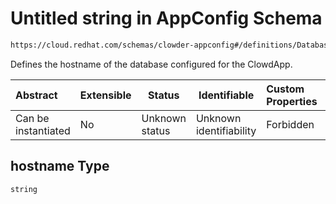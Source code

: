 # Untitled string in AppConfig Schema

```txt
https://cloud.redhat.com/schemas/clowder-appconfig#/definitions/DatabaseConfig/properties/hostname
```

Defines the hostname of the database configured for the ClowdApp.


| Abstract            | Extensible | Status         | Identifiable            | Custom Properties | Additional Properties | Access Restrictions | Defined In                                                          |
| :------------------ | ---------- | -------------- | ----------------------- | :---------------- | --------------------- | ------------------- | ------------------------------------------------------------------- |
| Can be instantiated | No         | Unknown status | Unknown identifiability | Forbidden         | Allowed               | none                | [schema.json\*](../../../../out/schema.json "open original schema") |

## hostname Type

`string`
